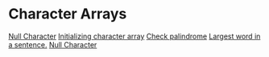 # Character Arrays
<a href="nullchar.cpp">Null Character</a>
<a href="char-array.cpp">Initializing character array</a>
<a href="que1.cpp">Check palindrome</a>
<a href="que2.cpp">Largest word in a sentence.</a>
<a href="">Null Character</a>